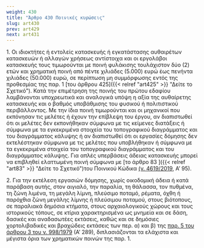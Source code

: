 ```yaml
---
weight: 430
title: "Άρθρο 430 Ποινικές κυρώσεις"
slug: art430
prev: art429
next: art431
---
```


1\. Οι ιδιοκτήτες ή εντολείς κατασκευής ή εγκατάστασης αυθαιρέτων κατασκευών ή αλλαγών χρήσεως αντίστοιχα και οι εργολάβοι κατασκευής τους τιμωρούνται με ποινή φυλάκισης τουλάχιστον δύο (2) ετών και χρηματική ποινή από πέντε χιλιάδες (5.000) ευρώ έως πενήντα χιλιάδες (50.000) ευρώ, σε περίπτωση μη συμμόρφωσης εντός της προθεσμίας της παρ. 1 [του άρθρου 425]({{< relref "art425" >}} "Δείτε το Σχετικό"). Κατά την επιμέτρηση της ποινής του πρώτου εδαφίου λαμβάνονται υποχρεωτικά και αναλογικά υπόψη η αξία της αυθαίρετης κατασκευής και ο βαθμός υποβάθμισης του φυσικού ή πολιτιστικού περιβάλλοντος. Με την ίδια ποινή τιμωρούνται και οι μηχανικοί που εκπόνησαν τις μελέτες ή έχουν την επίβλεψη του έργου, αν διαπιστωθεί ότι οι μελέτες δεν εκπονήθηκαν σύμφωνα με τις κείμενες διατάξεις ή σύμφωνα με τα εγκεκριμένα στοιχεία του τοπογραφικού διαγράμματος και του διαγράμματος κάλυψης ή αν διαπιστωθεί ότι οι εργασίες δόμησης δεν εκτελέστηκαν σύμφωνα με τις μελέτες που υποβλήθηκαν ή σύμφωνα με τα εγκεκριμένα στοιχεία του τοπογραφικού διαγράμματος και του διαγράμματος κάλυψης. Για απλές υπερβάσεις άδειας κατασκευής μπορεί να επιβληθεί ελαττωμένη ποινή σύμφωνα με [το άρθρο 83 ]({{< relref "art83" >}} "Δείτε το Σχετικό")του Ποινικού Κώδικα <a href="https://ia37rg02wpsa01.blob.core.windows.net/fek/01/2019/20190100095.pdf" title="Δείτε το Σχετικό">(ν. 4619/2019</a>, Α’ 95).

2\. Για την εκτέλεση εργασιών δόμησης, χωρίς οικοδομική άδεια ή κατά παράβαση αυτής, στον αιγιαλό, την παραλία, τη θάλασσα, τον πυθμένα, τη ζώνη λιμένα, τη μεγάλη λίμνη, πλεύσιμο ποταμό, ρέματα, όχθη ή παρόχθια ζώνη μεγάλης λίμνης ή πλεύσιμου ποταμού, στους βιότοπους, σε παραλιακά δημόσια κτήματα, στους αρχαιολογικούς χώρους και τους ιστορικούς τόπους, σε κτίρια χαρακτηρισμένα ως μνημεία και σε δάση, δασικές και αναδασωτέες εκτάσεις, καθώς και σε δημόσιες χορτολιβαδικές και βραχώδεις εκτάσεις των περ. α) και β) της <a href="https://ia37rg02wpsa01.blob.core.windows.net/fek/01/1979/19790100279.pdf" title="Δείτε το Σχετικό">παρ. 5 του άρθρου 3 του ν. 998/1979</a> (Α’ 289), διπλασιάζονται τα ελάχιστα και μέγιστα όρια των χρηματικών ποινών της παρ. 1.


